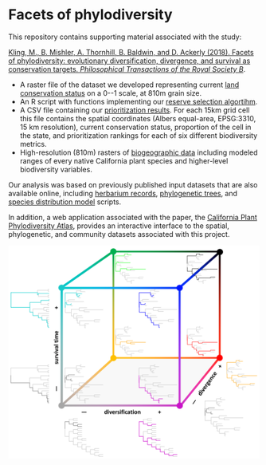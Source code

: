 # Facets of phylodiversity

This repository contains supporting material associated with the study: 

[Kling, M., B. Mishler, A. Thornhill, B. Baldwin, and D. Ackerly (2018). Facets of phylodiversity: evolutionary diversification, divergence, and survival as conservation targets. *Philosophical Transactions of the Royal Society B*](https://royalsocietypublishing.org/doi/full/10.1098/rstb.2017.0397).

* A raster file of the dataset we developed representing current [land conservation status](protection_status.tif) on a 0--1 scale, at 810m grain size. 
* An R script with functions implementing our [reserve selection algortihm](prioritize.R).
* A CSV file containing our [prioritization results](rankings.csv). For each 15km grid cell this file contains the spatial coordinates (Albers equal-area, EPSG:3310, 15 km resolution), current conservation status, proportion of the cell in the state, and prioritization rankings for each of six different biodiversity metrics.
* High-resolution (810m) rasters of [biogeographic data](https://github.com/matthewkling/facets-of-phylodiversity/releases/tag/data810m) including modeled ranges of every native California plant species and higher-level biodiversity variables. 

Our analysis was based on previously published input datasets that are also available online, including [herbarium records](https://doi.org/10.6078/D1KX0V), [phylogenetic trees](https://doi.org/10.6078/D1VD4P), and [species distribution model](https://doi.org/10.6078/D1QQ2S) scripts.

In addition, a web application associated with the paper, the [California Plant Phylodiversity Atlas](http://ucjeps.berkeley.edu/phylodiversity), provides an interactive interface to the spatial, phylogenetic, and community datasets associated with this project.

![phylodiversity cube](pd_cube.png)
